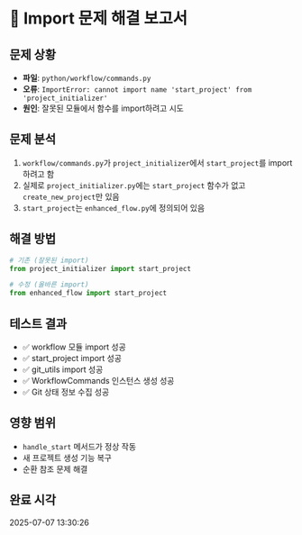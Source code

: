 # 🔧 Import 문제 해결 보고서

## 문제 상황
- **파일**: `python/workflow/commands.py`
- **오류**: `ImportError: cannot import name 'start_project' from 'project_initializer'`
- **원인**: 잘못된 모듈에서 함수를 import하려고 시도

## 문제 분석
1. `workflow/commands.py`가 `project_initializer`에서 `start_project`를 import하려고 함
2. 실제로 `project_initializer.py`에는 `start_project` 함수가 없고 `create_new_project`만 있음
3. `start_project`는 `enhanced_flow.py`에 정의되어 있음

## 해결 방법
```python
# 기존 (잘못된 import)
from project_initializer import start_project

# 수정 (올바른 import)
from enhanced_flow import start_project
```

## 테스트 결과
- ✅ workflow 모듈 import 성공
- ✅ start_project import 성공
- ✅ git_utils import 성공
- ✅ WorkflowCommands 인스턴스 생성 성공
- ✅ Git 상태 정보 수집 성공

## 영향 범위
- `handle_start` 메서드가 정상 작동
- 새 프로젝트 생성 기능 복구
- 순환 참조 문제 해결

## 완료 시각
2025-07-07 13:30:26
